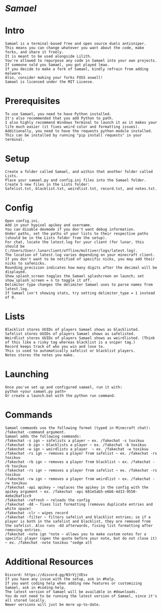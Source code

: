 # ***Samael***
# Intro
    Samael is a terminal-based free and open source duels antisniper.
    This means you can change whatever you want about the code, make forks, and share it freely.
    It is meant to be used alongside Lilith.
    You're allowed to repurpose any code in Samael into your own projects.
    If someone sold you Samael, you got played lmao.
    If you decide to make a fork of Samael, kindly refrain from adding malware.
    Also, consider making your forks FOSS aswell!
    Samael is licensed under the MIT License.

# Prerequisites
    To use Samael, you need to have Python installed.
    It's also recommended that you add Python to path.
    I also highly recommend Windows Terminal to launch it as it makes your life much easier (it fixes weird color and formatting issues).
    Additionally, you need to have the requests python module installed.
    This can be installed by running "pip install requests" in your terminal.

# Setup
    Create a folder called Samael, and within that another folder called Lists.
    Place your samael.py and config.ini files into the Samael folder.
    Create 5 new files in the Lists folder:
    Safelist.txt, blacklist.txt, weirdlist.txt, record.txt, and notes.txt.

# Config
    Open config.ini.
    Add in your hypixel apikey and username.
    You can disable devmode if you don't want debug information.
    Under paths, set the paths of your lists to their respective paths (should be in the Lists folder from the setup).
    For chat, locate the latest.log for your client (for lunar, this should be C:/Users/User/.lunarclient/offline/multiver/logs/latest.log).
    The location of latest.log varies depending on your minecraft client.
    If you don't want to be notified of specific nicks, you may add their nicks to safenicks.
    Rounding_precision indicates how many digits after the decimal will be displayed.
    Show_splash_screen toggles the Samael splashcreen on launch; set show_splash_screen = n to toggle it off. 
    Delimiter type changes the delimiter Samael uses to parse names from latest.log.
    If Samael isn't showing stats, try setting delimiter_type = 1 instead of 0.
    
# Lists
    Blacklist stores UUIDs of players Samael shows as blacklisted.
    Safelist stores UUIDs of players Samael shows as safelisted.
    Weirdlist stores UUIDs of players Samael shows as weirdlisted. (Think of this like a risky tag whereas blacklist is a sniper tag.)
    Record keeps track of who you win and lose to.
    This is used to automatically safelist or blacklist players.
    Notes stores the notes you make.
 
# Launching
    Once you've set up and configured samael, run it with:
    python <your samael.py path>
    Or create a launch.bat with the python run command.

# Commands
    Samael commands use the following format (typed in Minecraft chat): /fakechat -command argument.
    Samael adds the following commands:
    /fakechat -s ign ~ safelists a player ~ ex. /fakechat -s toxikuu
    /fakechat -b ign ~ blacklists a player ~ ex. /fakechat -b toxikuu
    /fakechat -w ign ~ weirdlists a player  ~ ex. /fakechat -w toxikuu
    /fakechat -rs ign ~ removes a player from safelist ~ ex. /fakechat -rs toxikuu
    /fakechat -rb ign ~ removes a player from blacklist ~ ex. /fakechat -rb toxikuu
    /fakechat -rs ign ~ removes a player from safelist ~ ex. /fakechat -rs toxikuu
    /fakechat -rw ign ~ removes a player from weirdlist ~ ex. /fakechat -rw toxikuu
    /fakechat -api apikey ~ replaces the apikey in the config with the apikey argument ~ ex. /fakechat -api 681e5ab5-e6b6-4d13-9550-4e6e26af1cc9
    /fakechat -refresh ~ reloads the config
    /fakechat -dd ~ fixes list formatting (removes duplicate entries and white space)
    /fakechat -clr ~ wipes record
    /fakechat -filter ~ filters safelist and blacklist entries; ie if a player is both in the safelist and blacklist, they are removed from the safelist. Also runs -dd afterwards, fixing list formatting after removing entries.
    /fakechat -note ign "note ~ allows you to make custom notes for a specific player (open the quote before your note, but do not close it) ~ ex. /fakechat -note toxikuu "sedge alt
    
# Additional Resources
    Discord: https://discord.gg/N3rVjjVEsv
    If you have any issue with the setup, ask in ⁠#help.
    If you want coding help when adding new features or customizing Samael, ask in ⁠#coding-help.
    The latest version of Samael will be available in ⁠#downloads.
    You do not need to be running the latest version of Samael, since it's all stored locally.
    Newer versions will just be more up-to-date.
